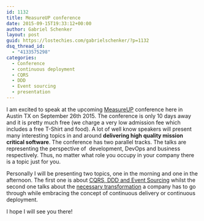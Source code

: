```yaml
---
id: 1132
title: MeasureUP conference
date: 2015-09-15T19:33:12+00:00
author: Gabriel Schenker
layout: post
guid: https://lostechies.com/gabrielschenker/?p=1132
dsq_thread_id:
  - "4133575298"
categories:
  - Conference
  - continuous deployment
  - CQRS
  - DDD
  - Event sourcing
  - presentation
---
```

I am excited to speak at the upcoming [MeasureUP](http://measureup.io/) conference here in Austin TX on September 26th 2015. The conference is only 10 days away and it is pretty much free (we charge a very low admission fee which includes a free T-Shirt and food). A lot of well know speakers will present many interesting topics in and around **delivering high quality mission critical software**. The conference has two parallel tracks. The talks are representing the perspective of  development, DevOps and business respectively. Thus, no matter what role you occupy in your company there is a topic just for you.

Personally I will be presenting two topics, one in the morning and one in the afternoon. The first one is about [CQRS, DDD and Event Sourcing](http://measureup2015.azurewebsites.net/cqrs-ddd-event-sourcing/) whilst the second one talks about the [necessary transformation](http://measureup2015.azurewebsites.net/reshaping-the-company-continuous-deployment-and-culture-change/) a company has to go through while embracing the concept of continuous delivery or continuous deployment.

I hope I will see you there!